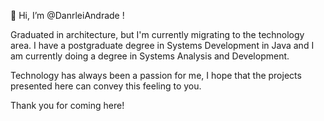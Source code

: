 👋 Hi, I’m @DanrleiAndrade !

Graduated in architecture, but I'm currently migrating to the technology area.
I have a postgraduate degree in Systems Development in Java and I am currently doing a degree in Systems Analysis and Development.

Technology has always been a passion for me, I hope that the projects presented here can convey this feeling to you.

Thank you for coming here!
